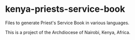 # kenya-priests-service-book
Files to generate Priest's Service Book in various languages.

This is a project of the Archdiocese of Nairobi, Kenya, Africa.
